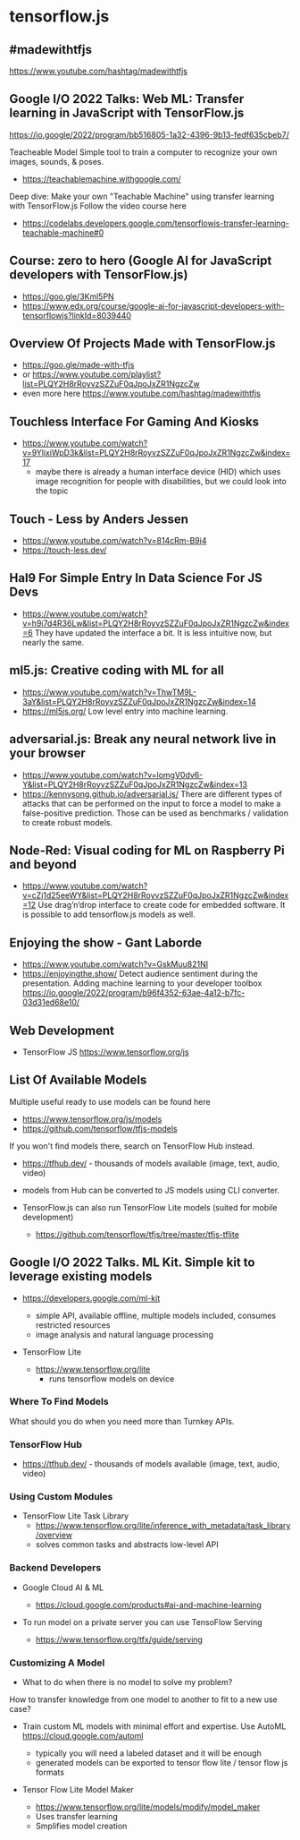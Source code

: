 # tensorflow.js

## #madewithtfjs
https://www.youtube.com/hashtag/madewithtfjs

## Google I/O 2022 Talks: Web ML: Transfer learning in JavaScript with TensorFlow.js
https://io.google/2022/program/bb516805-1a32-4396-9b13-fedf635cbeb7/

Teacheable Model
Simple tool to train a computer to recognize your own images, sounds, & poses.
- https://teachablemachine.withgoogle.com/

Deep dive: Make your own "Teachable Machine" using transfer learning with TensorFlow.js
Follow the video course here
- https://codelabs.developers.google.com/tensorflowjs-transfer-learning-teachable-machine#0

## Course: zero to hero (Google AI for JavaScript developers with TensorFlow.js)
- https://goo.gle/3Kml5PN
- https://www.edx.org/course/google-ai-for-javascript-developers-with-tensorflowjs?linkId=8039440


## Overview Of Projects Made with TensorFlow.js
- https://goo.gle/made-with-tfjs
- or https://www.youtube.com/playlist?list=PLQY2H8rRoyvzSZZuF0qJpoJxZR1NgzcZw
- even more here https://www.youtube.com/hashtag/madewithtfjs

## Touchless Interface For Gaming And Kiosks
- https://www.youtube.com/watch?v=9YljxiWpD3k&list=PLQY2H8rRoyvzSZZuF0qJpoJxZR1NgzcZw&index=17
  - maybe there is already a human interface device (HID) which uses image recognition for people with disabilities, but we could look into the topic

## Touch - Less by Anders Jessen
- https://www.youtube.com/watch?v=814cRm-B9i4
- https://touch-less.dev/

## Hal9 For Simple Entry In Data Science For JS Devs
- https://www.youtube.com/watch?v=h9i7d4R36Lw&list=PLQY2H8rRoyvzSZZuF0qJpoJxZR1NgzcZw&index=6
They have updated the interface a bit. It is less intuitive now, but nearly the same.

## ml5.js: Creative coding with ML for all
- https://www.youtube.com/watch?v=ThwTM9L-3aY&list=PLQY2H8rRoyvzSZZuF0qJpoJxZR1NgzcZw&index=14
- https://ml5js.org/
Low level entry into machine learning.

## adversarial.js: Break any neural network live in your browser
- https://www.youtube.com/watch?v=lomgV0dv6-Y&list=PLQY2H8rRoyvzSZZuF0qJpoJxZR1NgzcZw&index=13
- https://kennysong.github.io/adversarial.js/
There are different types of attacks that can be performed on the input to force a model to make a false-positive prediction. Those can be used as benchmarks / validation to create robust models.

## Node-Red: Visual coding for ML on Raspberry Pi and beyond
- https://www.youtube.com/watch?v=cZj1d25eeWY&list=PLQY2H8rRoyvzSZZuF0qJpoJxZR1NgzcZw&index=12
Use drag’n’drop interface to create code for embedded software. It is possible to add tensorflow.js models as well.

## Enjoying the show - Gant Laborde
- https://www.youtube.com/watch?v=GskMuu821NI
- https://enjoyingthe.show/
Detect audience sentiment during the presentation.
Adding machine learning to your developer toolbox
https://io.google/2022/program/b96f4352-63ae-4a12-b7fc-03d31ed68e10/

## Web Development
- TensorFlow JS https://www.tensorflow.org/js

## List Of Available Models
Multiple useful ready to use models can be found here
- https://www.tensorflow.org/js/models
- https://github.com/tensorflow/tfjs-models

If you won't find models there, search on TensorFlow Hub instead.
- https://tfhub.dev/ - thousands of models available (image, text, audio, video)
- models from Hub can be converted to JS models using CLI converter.

- TensorFlow.js can also run TensorFlow Lite models (suited for mobile development)
  - https://github.com/tensorflow/tfjs/tree/master/tfjs-tflite


## Google I/O 2022 Talks. ML Kit. Simple kit to leverage existing models
- https://developers.google.com/ml-kit
  - simple API, available offline, multiple models included, consumes restricted resources
  - image analysis and natural language processing

- TensorFlow Lite
  - https://www.tensorflow.org/lite
    - runs tensorflow models on device

### Where To Find Models
What should you do when you need more than Turnkey APIs.
### TensorFlow Hub
- https://tfhub.dev/ - thousands of models available (image, text, audio, video)

### Using Custom Modules
- TensorFlow Lite Task Library
  - https://www.tensorflow.org/lite/inference_with_metadata/task_library/overview
  - solves common tasks and abstracts low-level API

### Backend Developers
- Google Cloud AI & ML
  - https://cloud.google.com/products#ai-and-machine-learning

- To run model on a private server you can use TensoFlow Serving
  - https://www.tensorflow.org/tfx/guide/serving

### Customizing A Model
- What to do when there is no model to solve my problem?

How to transfer knowledge from one model to another to fit to a new use case?
- Train custom ML models with minimal effort and expertise. Use AutoML https://cloud.google.com/automl
  - typically you will need a labeled dataset and it will be enough
  - generated models can be exported to tensor flow lite / tensor flow js formats

- Tensor Flow Lite Model Maker
  - https://www.tensorflow.org/lite/models/modify/model_maker
  - Uses transfer learning
  - Smplifies model creation
